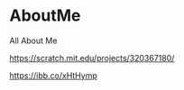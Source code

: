 # AboutMe
All About Me

https://scratch.mit.edu/projects/320367180/

<img>https://ibb.co/xHtHymp</img>
